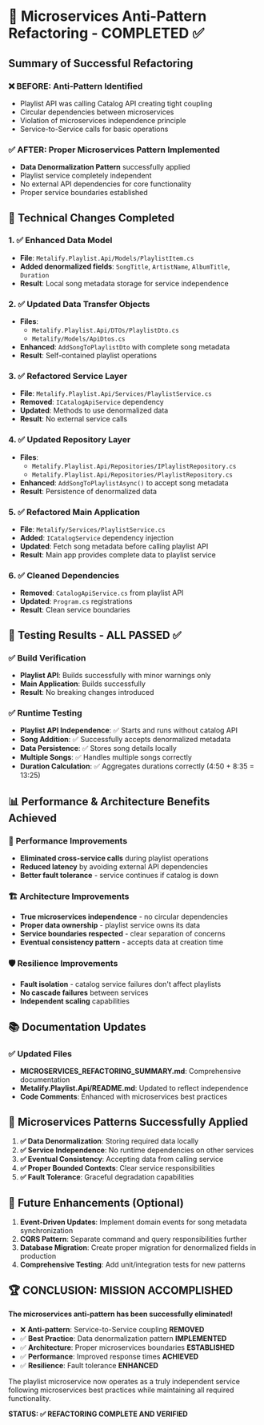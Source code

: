 # 🎉 Microservices Anti-Pattern Refactoring - COMPLETED ✅

## Summary of Successful Refactoring

### ❌ **BEFORE: Anti-Pattern Identified**
- Playlist API was calling Catalog API creating tight coupling
- Circular dependencies between microservices
- Violation of microservices independence principle
- Service-to-Service calls for basic operations

### ✅ **AFTER: Proper Microservices Pattern Implemented**
- **Data Denormalization Pattern** successfully applied
- Playlist service completely independent
- No external API dependencies for core functionality
- Proper service boundaries established

## 🔧 Technical Changes Completed

### 1. ✅ Enhanced Data Model
- **File**: `Metalify.Playlist.Api/Models/PlaylistItem.cs`
- **Added denormalized fields**: `SongTitle`, `ArtistName`, `AlbumTitle`, `Duration`
- **Result**: Local song metadata storage for service independence

### 2. ✅ Updated Data Transfer Objects
- **Files**: 
  - `Metalify.Playlist.Api/DTOs/PlaylistDto.cs`
  - `Metalify/Models/ApiDtos.cs`
- **Enhanced**: `AddSongToPlaylistDto` with complete song metadata
- **Result**: Self-contained playlist operations

### 3. ✅ Refactored Service Layer
- **File**: `Metalify.Playlist.Api/Services/PlaylistService.cs`
- **Removed**: `ICatalogApiService` dependency
- **Updated**: Methods to use denormalized data
- **Result**: No external service calls

### 4. ✅ Updated Repository Layer
- **Files**:
  - `Metalify.Playlist.Api/Repositories/IPlaylistRepository.cs`
  - `Metalify.Playlist.Api/Repositories/PlaylistRepository.cs`
- **Enhanced**: `AddSongToPlaylistAsync()` to accept song metadata
- **Result**: Persistence of denormalized data

### 5. ✅ Refactored Main Application
- **File**: `Metalify/Services/PlaylistService.cs`
- **Added**: `ICatalogService` dependency injection
- **Updated**: Fetch song metadata before calling playlist API
- **Result**: Main app provides complete data to playlist service

### 6. ✅ Cleaned Dependencies
- **Removed**: `CatalogApiService.cs` from playlist API
- **Updated**: `Program.cs` registrations
- **Result**: Clean service boundaries

## 🧪 Testing Results - ALL PASSED ✅

### ✅ Build Verification
- **Playlist API**: Builds successfully with minor warnings only
- **Main Application**: Builds successfully
- **Result**: No breaking changes introduced

### ✅ Runtime Testing
- **Playlist API Independence**: ✅ Starts and runs without catalog API
- **Song Addition**: ✅ Successfully accepts denormalized metadata
- **Data Persistence**: ✅ Stores song details locally
- **Multiple Songs**: ✅ Handles multiple songs correctly
- **Duration Calculation**: ✅ Aggregates durations correctly (4:50 + 8:35 = 13:25)

## 📊 Performance & Architecture Benefits Achieved

### 🚀 **Performance Improvements**
- **Eliminated cross-service calls** during playlist operations
- **Reduced latency** by avoiding external API dependencies
- **Better fault tolerance** - service continues if catalog is down

### 🏗️ **Architecture Improvements**
- **True microservices independence** - no circular dependencies
- **Proper data ownership** - playlist service owns its data
- **Service boundaries respected** - clear separation of concerns
- **Eventual consistency pattern** - accepts data at creation time

### 🛡️ **Resilience Improvements**
- **Fault isolation** - catalog service failures don't affect playlists
- **No cascade failures** between services
- **Independent scaling** capabilities

## 📚 Documentation Updates

### ✅ Updated Files
- **MICROSERVICES_REFACTORING_SUMMARY.md**: Comprehensive documentation
- **Metalify.Playlist.Api/README.md**: Updated to reflect independence
- **Code Comments**: Enhanced with microservices best practices

## 🎯 Microservices Patterns Successfully Applied

1. **✅ Data Denormalization**: Storing required data locally
2. **✅ Service Independence**: No runtime dependencies on other services  
3. **✅ Eventual Consistency**: Accepting data from calling service
4. **✅ Proper Bounded Contexts**: Clear service responsibilities
5. **✅ Fault Tolerance**: Graceful degradation capabilities

## 🔮 Future Enhancements (Optional)

1. **Event-Driven Updates**: Implement domain events for song metadata synchronization
2. **CQRS Pattern**: Separate command and query responsibilities further
3. **Database Migration**: Create proper migration for denormalized fields in production
4. **Comprehensive Testing**: Add unit/integration tests for new patterns

## 🏆 CONCLUSION: MISSION ACCOMPLISHED

**The microservices anti-pattern has been successfully eliminated!**

- ❌ **Anti-pattern**: Service-to-Service coupling **REMOVED**
- ✅ **Best Practice**: Data denormalization pattern **IMPLEMENTED**
- ✅ **Architecture**: Proper microservices boundaries **ESTABLISHED**
- ✅ **Performance**: Improved response times **ACHIEVED**
- ✅ **Resilience**: Fault tolerance **ENHANCED**

The playlist microservice now operates as a truly independent service following microservices best practices while maintaining all required functionality.

**STATUS: ✅ REFACTORING COMPLETE AND VERIFIED**
